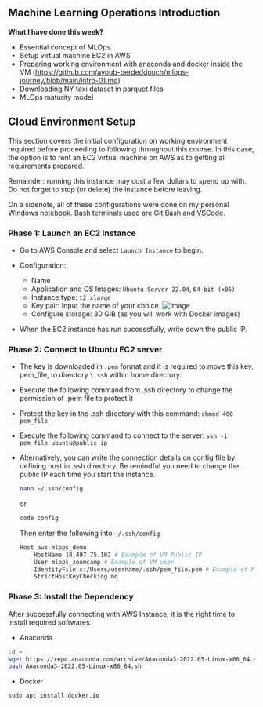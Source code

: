 ## **Machine Learning Operations Introduction**

**What I have done this week?**
- Essential concept of MLOps
- Setup virtual machine EC2 in AWS
- Preparing working environment with anaconda and docker inside the VM (https://github.com/ayoub-berdeddouch/mlops-journey/blob/main/intro-01.md)
- Downloading NY taxi dataset in parquet files
- MLOps maturity model


## **Cloud Environment Setup**

This section covers the initial configuration on working environment required before proceeding to following throughout this course. In this case, the option is to rent an EC2 virtual machine on AWS as to getting all requirements prepared. 

Remainder: running this instance may cost a few dollars to spend up with. Do not forget to stop (or delete) the instance before leaving.

On a sidenote, all of these configurations were done on my personal Windows notebook. Bash terminals used are Git Bash and VSCode.

### **Phase 1: Launch an EC2 Instance**

- Go to AWS Console and select `Launch Instance` to begin. 
- Configuration:
  - Name
  - Application and OS Images: `Ubuntu Server 22.04`, `64-bit (x86)`
  - Instance type: `t2.xlarge`
  - Key pair: Input the name of your choice. 
  ![image](https://user-images.githubusercontent.com/42743243/177284775-471be899-e768-4c3f-bc3b-cca3072353ce.png)
  - Configure storage: 30 GiB (as you will work with Docker images)

- When the EC2 instance has run successfully, write down the public IP. 

### **Phase 2: Connect to Ubuntu EC2 server**

- The key is downloaded in `.pem` format and it is required to move this key, pem_file, to directory `\.ssh` within home directory.
- Execute the following command from .ssh directory to change the permission of .pem file to protect it
- Protect the key in the .ssh directory with this command: `chmod 400 pem_file`
- Execute the following command to connect to the server: `ssh -i pem_file ubuntu@public_ip`
- Alternatively, you can write the connection details on config file by defining host in .ssh directory. Be remindful you need to change the public IP each time you start the instance.

    ```bash
    nano ~/.ssh/config
    ```
    or
    ```bash
    code config
    ```
    Then enter the following into `~/.ssh/config`
    ``` bash
    Host aws-mlops_demo
        HostName 18.497.75.102 # Example of VM Public IP
        User mlops_zoomcamp # Example of VM user
        IdentityFile c:/Users/username/.ssh/pem_file.pem # Example of Private SSH key file
        StrictHostKeyChecking no
    ```

### **Phase 3: Install the Dependency**
After successfully connecting with AWS Instance, it is the right time to install required softwares.

* Anaconda

```bash
cd ~
wget https://repo.anaconda.com/archive/Anaconda3-2022.05-Linux-x86_64.sh
bash Anaconda3-2022.05-Linux-x86_64.sh
```

* Docker

```bash
sudo apt install docker.io
```
